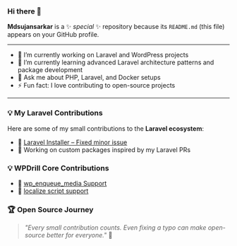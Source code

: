 ### Hi there 👋

**Mdsujansarkar** is a ✨ _special_ ✨ repository because its `README.md` (this file) appears on your GitHub profile.

---

- 🔭 I’m currently working on Laravel and WordPress projects  
- 🌱 I’m currently learning advanced Laravel architecture patterns and package development  
- 💬 Ask me about PHP, Laravel, and Docker setups  
- ⚡ Fun fact: I love contributing to open-source projects  

---

### 💡 My Laravel Contributions

Here are some of my small contributions to the **Laravel ecosystem**:

- 🧩 [Laravel Installer – Fixed minor issue](https://github.com/laravel/installer/pull/445)    
- 🔧 Working on custom packages inspired by my Laravel PRs  

### 💡 WPDrill Core Contributions

- 🧩 [wp_enqueue_media Support](https://github.com/WPDrill/core/pull/5)
- 🔭 [localize script support](https://github.com/WPDrill/core/pull/3)
  
### 🏆 Open Source Journey

> _"Every small contribution counts. Even fixing a typo can make open-source better for everyone."_ 🚀

